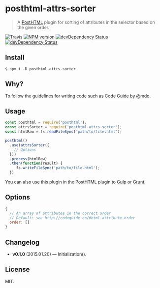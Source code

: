 # posthtml-attrs-sorter

> A [PostHTML](https://github.com/posthtml/posthtml) plugin for sorting of attributes in the selector based on the given order.

[![Travis](https://img.shields.io/travis/mrmlnc/posthtml-attrs-sorter.svg?style=flat-square)](https://travis-ci.org/mrmlnc/posthtml-attrs-sorter)
[![NPM version](https://img.shields.io/npm/v/posthtml-attrs-sorter.svg?style=flat-square)](https://www.npmjs.com/package/posthtml-attrs-sorter)
[![devDependency Status](https://img.shields.io/david/mrmlnc/posthtml-attrs-sorter.svg?style=flat-square)](https://david-dm.org/mrmlnc/posthtml-attrs-sorter#info=dependencies)
[![devDependency Status](https://img.shields.io/david/dev/mrmlnc/posthtml-attrs-sorter.svg?style=flat-square)](https://david-dm.org/mrmlnc/posthtml-attrs-sorter#info=devDependencies)

## Install

```shell
$ npm i -D posthtml-attrs-sorter
```

## Why?

To follow the guidelines for writing code such as [Code Guide by @mdo](http://codeguide.co/).

## Usage

```js
const posthtml = require('posthtml');
const attrsSorter = require('posthtml-attrs-sorter');
const htmlRaw = fs.readFileSync('path/to/file.html');

posthtml()
  .use(attrsSorter({
    // Options
  }))
  .process(htmlRaw)
  .then(function(result) {
     fs.writeFileSync('path/to/file.html');
  })
```

You can also use this plugin in the PostHTML plugin to [Gulp](https://www.npmjs.com/package/gulp-posthtml) or [Grunt](https://www.npmjs.com/package/grunt-posthtml).

## Options

```js
{
  // An array of attributes in the correct order
  // Default: see http://codeguide.co/#html-attribute-order
  order: []
}
```

## Changelog

  * **v0.1.0** (2015.01.20) — Initialization().

## License

MIT.
